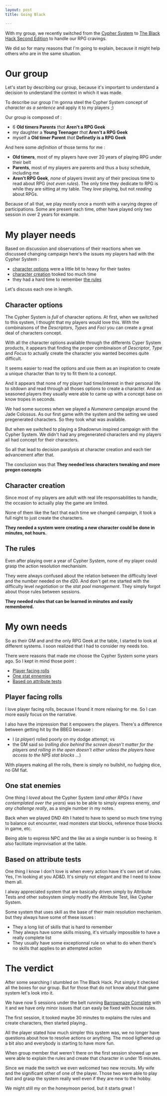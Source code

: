 ```yaml
---
layout: post
title: Going Black

---
```


With my group, we recently switched from the [Cypher System](http://cypher-system.com/) to [The Black Hack Second Edition](https://www.drivethrurpg.com/product/255088/The-Black-Hack-Second-Edition) to handle our RPG cravings. 

We did so for many reasons that I'm going to explain, because it might help others who are in the same situation.


# Our group

Let's start by describing our group, because it's important to understand a decision to understand the context in which it was made.

To describe our group I'm gonna steel the Cypher System concept of _character as a sentence_ and apply it to my players ;)

Our group is composed of  :
* 6 **Old timers Parents** _that_ **Aren't a RPG Geek**
* my daughter a **Young Teenager** _that_ **Aren't a RPG Geek**
* myself a **Old timer Parent** _that_ **Definetly is a RPG Geek**

And here some _definition_ of those terms for me : 

* **Old timers**, most of my players have over 20 years of playing RPG under their belt
* **Parents**, most of my players are parents and thus a busy schedule, including me
* **Aren't RPG Geek**, _none_ of players invest any of their precious time to read about RPG (_not even rules_). The only time they dedicate to RPG is while they are sitting at my table. They _love_ playing, but not _reading_ about RPGs.

Because of all that, we play mostly once a month with a varying degree of participations. Some are present each time, other have played only two session in over 2 years for example. 

# My player needs

Based on discussion and observations of their reactions when we discussed changing campaign here's the issues my players had with the Cypher System :

* [character options](#character-options) were a little bit to heavy for their tastes
* [character creation](#character-creation) tooked too much time
* they had a hard time to remember [the rules](#the-rules)

Let's discuss each one in length.

## Character options

The Cypher System is _full_ of character options. At first, when we switched to this system, I thought that my players would love this.  With the combinaisons of the _Descriptors_, _Types_ and _Foci_ you can create a great deal of characters concept.

With all the character options available through the differents Cyper System products, it appears that finding the proper combinaison of _Descriptor_, _Type_ and _Focus_ to actually create the character you wanted becomes quite difficult.

It seems easier to read the options and use them as an inspiration to create a unique character than to try to fit them to a concept.

And it appears that none of my player had time/interest in their personal life to sitdown and read through all thoses options to create a character.  And as seasoned players they usually were able to came up with a concept base on know tropes in seconds.

We had some success when we played a _Numenera_ campaign around the Jade Colossus. As our first game with the system and the setting we used pregenerated characters. So they took what was available. 

But when we switched to playing a Shadowrun inspired campaign with the Cypher System. We didn't had any pregenerated characters and my players all had concept for their characters.

So all that lead to decision paralysis at character creation and each tier advancement after that.

The conclusion was that **They needed less characters tweaking and more pregen concepts**

## Character creation

Since most of my players are adult with real life responsabilities to handle, the occasion to actually play the game are limited. 

None of them like the fact that each time we changed campaign, it took a full night to just create the characters.

**They needed a system were creating a new character could be done in minutes, not hours.** 

## The rules 

Even after playing over a year of Cypher System, none of my player could grasp the action resolution mechanisim.

They were always confused about the relation between the difficulty level and the number needed on the d20. And don't get me started with the difficulty level _negotiation_ or the _stat pool management_. They simply forgot about those rules between sessions.
 
 **They needed rules that can be learned in minutes and easily remembered.**

# My own needs

So as their GM and and the only RPG Geek at the table, I started to look at different systems. I soon realized that I had to consider my needs too. 

There were reasons that made me choose the Cypher System some years ago. So I kept in mind those point :
* [Player facing rolls](#player-facing-rolls)
* [One stat ennemies](#one-stat-ennemies)
* [Based on attribute tests](#based-on-attribute-tests)

## Player facing rolls

I love player facing rolls, because I found it more relaxing for me. So I can more easily focus on the narrative.

I also have the impression that it empowers the players.
There's a difference between getting hit by the BBEG because :
* I (_a player_) rolled poorly on my dodge attempt; vs
* the GM said so (_rolling dice behind the screen doesn't matter for the players and rolling in the open doesn't either unless the players have access to the NPS stat blocks ..._)

With players making all the rolls, there is simply no bullshit, no fudging dice, no GM fiat.

## One stat enemies

One thing I _loved_ about the Cypher System (_and other RPGs I have contemplated over the years_) was to be able to simply express enemy, _and any challenge really_, as a single number in my notes.

Back when we played DND 4th I hated to have to spend so much time trying to balance out encounter, read monsters stat blocks, reference those blocks in game, etc.

Being able to express NPC and the like as a single number is so freeing. It also facilitate improvisation at the table. 

## Based on attribute tests

One thing I know I don't love is when every action have it's own set of rules. Yes, I'm looking at you AD&D. It's simply not elegant and the I need to know them all.

I alway appreciated system that are basically driven simply by Attribute Tests and other subsystem simply modify the Attribute Test, like Cypher System.

Some system that uses skill as the base of their main resolution mechanism. but they always have some of these issues :
* They a long list of skills that is hard to remember
* They always have some skills missing, it's virtually impossible to have a really complete list
* They usually have some exceptionnal rule on what to do when there's no skills that applies to an attempted action

# The verdict

After some searching I stumbled on The Black Hack. Put simply it checked all the boxes for our group. But for those that do not know about that game system let's look into it.

We have now 5 sessions under the belt running [Barrowmaze Complete](https://www.drivethrurpg.com/product/139762/Barrowmaze-Complete) with it and we have only minor issues that can easly be fixed with house rules. 

The first session, it tooked maybe 30 minutes to explains the rules and create characters, then started playing..

All the player stated how much simpler this system was, we no longer have questions about how to resolve actions or anything. The mood ligthened up a bit also and everybody is starting to have more fun.

When group member that weren't there on the first session showed up we were able to explain the rules and create that character in under 15 minutes. 

Since we made the switch we even welcomed two new recruits. My wife and the significant other of one of the player. Those two were able to play fast and grasp the system really well even if they are new to the hobby.

We might still my on the honeymoon period, but it starts great !




<!--stackedit_data:
eyJwcm9wZXJ0aWVzIjoidGl0bGU6IEdvaW5nIEJsYWNrXG4iLC
JoaXN0b3J5IjpbLTU4NzgyNDQzNywtNjE0OTEzMjcwLDYzNDAz
OTYxNiwyODg2MDAwMjAsLTI0MDczMDQ0LC0xNjE2NjQwNTkxXX
0=
-->